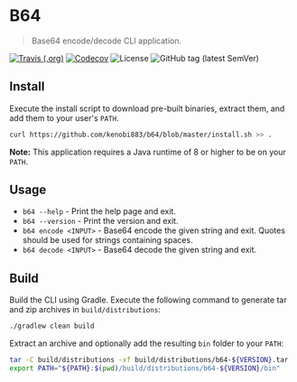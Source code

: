 # B64

> Base64 encode/decode CLI application.

[![Travis (.org)](https://img.shields.io/travis/kenobi883/b64.svg?style=flat-square)](https://travis-ci.org/kenobi883/b64)
[![Codecov](https://img.shields.io/codecov/c/github/kenobi883/b64.svg?style=flat-square)](https://codecov.io/gh/kenobi883/b64)
![License](https://img.shields.io/github/license/kenobi883/b64.svg?style=flat-square)
![GitHub tag (latest SemVer)](https://img.shields.io/github/tag/kenobi883/b64.svg?style=flat-square)

## Install

Execute the install script to download pre-built binaries, extract them, and add them to your user's `PATH`.

```sh
curl https://github.com/kenobi883/b64/blob/master/install.sh >> .
```

**Note:** This application requires a Java runtime of 8 or higher to be on your `PATH`.
 
## Usage

- `b64 --help` - Print the help page and exit.
- `b64 --version` - Print the version and exit.
- `b64 encode <INPUT>` - Base64 encode the given string and exit. Quotes should be used for strings containing spaces.
- `b64 decode <INPUT>` - Base64 decode the given string and exit.

## Build

Build the CLI using Gradle. Execute the following command to generate tar and zip archives in `build/distributions`:

```sh
./gradlew clean build
```

Extract an archive and optionally add the resulting `bin` folder to your `PATH`:

```sh
tar -C build/distributions -xf build/distributions/b64-${VERSION}.tar
export PATH="${PATH}:$(pwd)/build/distributions/b64-${VERSION}/bin"
```
